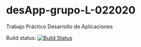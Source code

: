 # desApp-grupo-L-022020
Trabajo Práctico Desarrollo de Aplicaciones


Build status: [![Build Status](https://travis-ci.org/lordmaster11/desApp-grupo-L-022020.svg?branch=master)](https://travis-ci.org/github/lordmaster11/desApp-grupo-L-022020)

